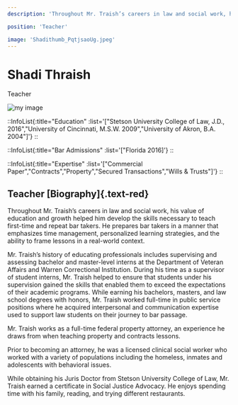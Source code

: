 ```yaml
---
description: 'Throughout Mr. Traish’s careers in law and social work, his value of education and growth helped him develop the skills necessary to teach first-time and repeat bar takers. He prepares bar takers in a manner that emphasizes time management, personalized learning strategies, and the ability to frame lessons in a real-world context.  '

position: 'Teacher'

image: 'Shadithumb_PqtjsaoUg.jpeg'
---
```


# Shadi Thraish

Teacher

![my image](https://ik.imagekit.io/cpds/Agape_Christian/Shadi_main_PGiKBXlNh.jpeg?updatedAt=1688268628751)

::InfoList{:title="Education" :list='["Stetson University College of Law, J.D., 2016","University of Cincinnati, M.S.W. 2009","University of Akron, B.A. 2004"]'}
::

::InfoList{:title="Bar Admissions" :list='["Florida 2016]'}
::

::InfoList{:title="Expertise" :list='["Commercial Paper","Contracts","Property","Secured Transactions","Wills & Trusts"]'}
::


## Teacher [Biography]{.text-red}

Throughout Mr. Traish’s careers in law and social work, his value of education and growth helped him develop the skills necessary to teach first-time and repeat bar takers. He prepares bar takers in a manner that emphasizes time management, personalized learning strategies, and the ability to frame lessons in a real-world context.

Mr. Traish’s history of educating professionals includes supervising and assessing bachelor and master-level interns at the Department of Veteran Affairs and Warren Correctional Institution. During his time as a supervisor of student interns, Mr. Traish helped to ensure that students under his supervision gained the skills that enabled them to exceed the expectations of their academic programs. While earning his bachelors, masters, and law school degrees with honors, Mr. Traish worked full-time in public service positions where he acquired interpersonal and communication expertise used to support law students on their journey to bar passage.

Mr. Traish works as a full-time federal property attorney, an experience he draws from when teaching property and contracts lessons.

Prior to becoming an attorney, he was a licensed clinical social worker who worked with a variety of populations including the homeless, inmates and adolescents with behavioral issues.

While obtaining his Juris Doctor from Stetson University College of Law, Mr. Traish earned a certificate in Social Justice Advocacy. He enjoys spending time with his family, reading, and trying different restaurants.
